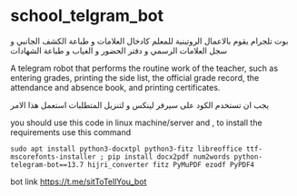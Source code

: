 # school_telgram_bot

بوت تلجرام يقوم بالاعمال الروتينية للمعلم كادخال العلامات و طباعة الكشف الجانبي و سجل العلامات الرسمي و دفتر الحضور و الغياب و طباعة الشهادات


A telegram robot that performs the routine work of the teacher, such as entering grades, printing the side list, the official grade record, the attendance and absence book, and printing certificates.

يجب ان تستخدم الكود على سيرفر لينكس و لتنزيل المتطلبات استعمل هذا الامر

you should use this code in linux machine/server and , to install the requirements use this command 

`sudo apt install python3-docxtpl python3-fitz libreoffice ttf-mscorefonts-installer ; pip install docx2pdf num2words python-telegram-bot==13.7 hijri_converter fitz PyMuPDF ezodf PyPDF4`

bot link 
https://t.me/sitToTellYou_bot
